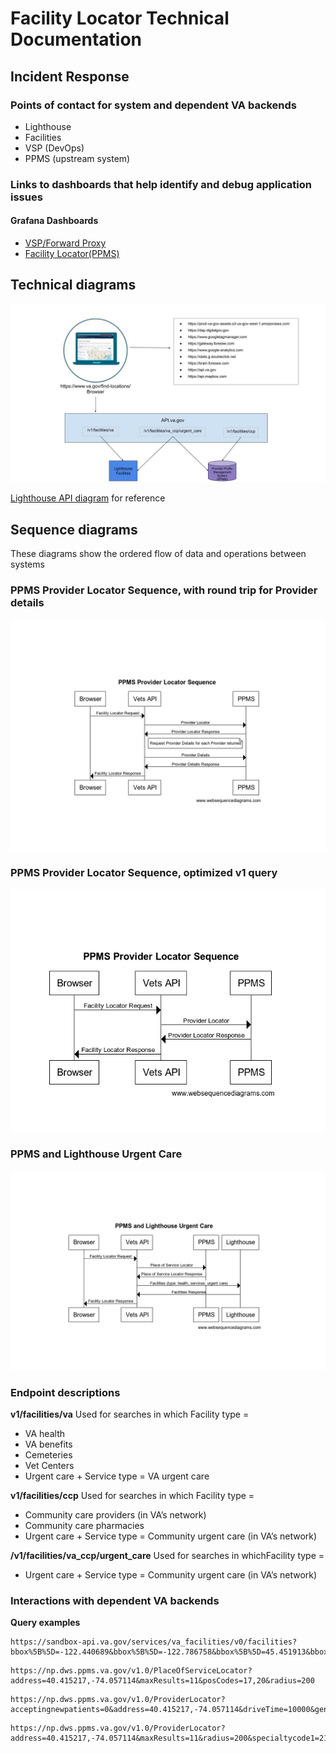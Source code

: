 # Facility Locator Technical Documentation

 
## Incident Response

### Points of contact for system and dependent VA backends
   - Lighthouse
   - Facilities
   - VSP (DevOps)
   - PPMS (upstream system)

### Links to dashboards that help identify and debug application issues
#### Grafana Dashboards
 - [VSP/Forward Proxy](http://grafana.vfs.va.gov/d/000000032/forward-proxy?orgId=1)
 - [Facility Locator(PPMS)](http://grafana.vfs.va.gov/d/000000048/facility-locator-ppms?orgId=1)

## Technical diagrams 

![Architecture diagram](https://github.com/department-of-veterans-affairs/va.gov-team/blob/master/products/facilities/facility-locator/images/FL%20Arch%20diagram.jpg)

[Lighthouse API diagram](https://github.com/department-of-veterans-affairs/va.gov-team/blob/master/products/facilities/facility-locator/images/Lighthouse%20arch%20diagram.png) for reference

## Sequence diagrams 
These diagrams show the ordered flow of data and operations between systems

### PPMS Provider Locator Sequence, with round trip for Provider details 
![PPMS Provider Locator Sequence, with round trip for Provider details](https://github.com/department-of-veterans-affairs/va.gov-team/blob/master/products/facilities/facility-locator/images/PPMS%20Provider%20Locator%20Sequence.png)

### PPMS Provider Locator Sequence, optimized v1 query
![PPMS Provider Locator Sequence, optimized v1 query](https://github.com/department-of-veterans-affairs/va.gov-team/blob/master/products/facilities/facility-locator/images/v1%20ppms%20provider%20locator%20sequence.png)

### PPMS and Lighthouse Urgent Care
![PPMS and Lighthouse Urgent Care](https://github.com/department-of-veterans-affairs/va.gov-team/blob/master/products/facilities/facility-locator/images/PPMS%20and%20Lighthouse%20Urgent%20care.png)

### Endpoint descriptions 

**v1/facilities/va** 
Used for searches in which Facility type =
- VA health
- VA benefits
- Cemeteries
- Vet Centers
- Urgent care + Service type = VA urgent care

**v1/facilities/ccp**
Used for searches in which Facility type =
- Community care providers (in VA’s network)
- Community care pharmacies
- Urgent care + Service type = Community urgent care (in VA’s network)

**/v1/facilities/va_ccp/urgent_care** 
Used for searches in whichFacility type =
- Urgent care + Service type = Community urgent care (in VA’s network)

### Interactions with dependent VA backends

**Query examples**
```
https://sandbox-api.va.gov/services/va_facilities/v0/facilities?bbox%5B%5D=-122.440689&bbox%5B%5D=-122.786758&bbox%5B%5D=45.451913&bbox%5B%5D=45.64&type=benefits
```

```
https://np.dws.ppms.va.gov/v1.0/PlaceOfServiceLocator?address=40.415217,-74.057114&maxResults=11&posCodes=17,20&radius=200
```

```
https://np.dws.ppms.va.gov/v1.0/ProviderLocator?acceptingnewpatients=0&address=40.415217,-74.057114&driveTime=10000&gender=0&maxResults=11&network=0&primarycare=0&radius=200&specialtycode1=%27213E00000X%27&specialtycode2=null&specialtycode3=null&specialtycode4=null
```

```
https://np.dws.ppms.va.gov/v1.0/ProviderLocator?address=40.415217,-74.057114&maxResults=11&radius=200&specialtycode1=213E00000X
```
